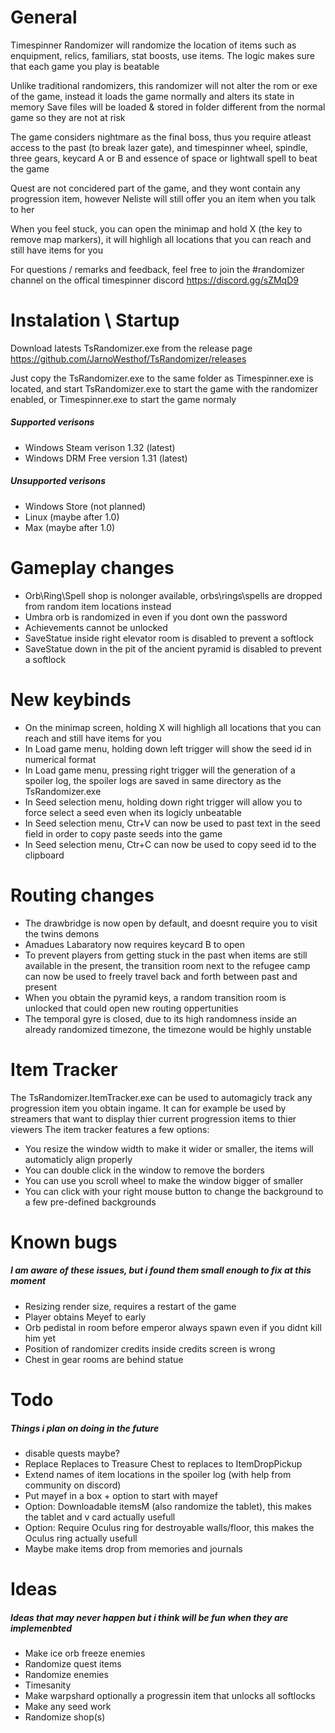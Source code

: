 # General
Timespinner Randomizer will randomize the location of items such as enquipment, relics, familiars, stat boosts, use items. The logic makes sure that each game you play is beatable

Unlike traditional randomizers, this randomizer will not alter the rom or exe of the game, instead it loads the game normally and alters its state in memory
Save files will be loaded & stored in folder different from the normal game so they are not at risk

The game considers nightmare as the final boss,	thus you require atleast access to the past (to break lazer gate), and timespinner wheel, spindle, three gears, keycard A or B and essence of space or lightwall spell to beat the game

Quest are not concidered part of the game, and they wont contain any progression item, however Neliste will still offer you an item when you talk to her

When you feel stuck, you can open the minimap and hold X (the key to remove map markers), it will highligh all locations that you can reach and still have items for you

For questions / remarks and feedback, feel free to join the #randomizer channel on the offical timespinner discord https://discord.gg/sZMqD9

# Instalation \ Startup
Download latests TsRandomizer.exe from the release page https://github.com/JarnoWesthof/TsRandomizer/releases

Just copy the TsRandomizer.exe to the same folder as Timespinner.exe is located, and start TsRandomizer.exe to start the game with the randomizer enabled, or Timespinner.exe to start the game normaly

##### Supported verisons
* Windows Steam verison 1.32 (latest)
* Windows DRM Free version 1.31 (latest)

##### Unsupported verisons
* Windows Store (not planned)
* Linux (maybe after 1.0)
* Max (maybe after 1.0)

# Gameplay changes
* Orb\Ring\Spell shop is nolonger available, orbs\rings\spells are dropped from random item locations instead
* Umbra orb is randomized in even if you dont own the password
* Achievements cannot be unlocked
* SaveStatue inside right elevator room is disabled to prevent a softlock
* SaveStatue down in the pit of the ancient pyramid is disabled to prevent a softlock

# New keybinds
* On the minimap screen, holding X will highligh all locations that you can reach and still have items for you
* In Load game menu, holding down left trigger will show the seed id in numerical format
* In Load game menu, pressing right trigger will the generation of a spoiler log, the spoiler logs are saved in same directory as the TsRandomizer.exe
* In Seed selection menu, holding down right trigger will allow you to force select a seed even when its logicly unbeatable
* In Seed selection menu, Ctr+V can now be used to past text in the seed field in order to copy paste seeds into the game
* In Seed selection menu, Ctr+C can now be used to copy seed id to the clipboard

# Routing changes
* The drawbridge is now open by default, and doesnt require you to visit the twins demons
* Amadues Labaratory now requires keycard B to open
* To prevent players from getting stuck in the past when items are still available in the present, the transition room next to the refugee camp can now be used to freely travel back and forth between past and present
* When you obtain the pyramid keys, a random transition room is unlocked that could open new routing oppertunities
* The temporal gyre is closed, due to its high randomness inside an already randomized timezone, the timezone would be highly unstable

# Item Tracker
The TsRandomizer.ItemTracker.exe can be used to automagicly track any progression item you obtain ingame. It can for example be used by streamers that want to display thier current progression items to thier viewers
The item tracker features a few options:
* You resize the window width to make it wider or smaller, the items will automaticly align properly
* You can double click in the window to remove the borders
* You can use you scroll wheel to make the window bigger of smaller
* You can click with your right mouse button to change the background to a few pre-defined backgrounds

# Known bugs
##### I am aware of these issues, but i found them small enough to fix at this moment
* Resizing render size, requires a restart of the game
* Player obtains Meyef to early
* Orb pedistal in room before emperor always spawn even if you didnt kill him yet
* Position of randomizer credits inside credits screen is wrong
* Chest in gear rooms are behind statue

# Todo
##### Things i plan on doing in the future
* disable quests maybe?
* Replace Replaces to Treasure Chest to replaces to ItemDropPickup
* Extend names of item locations in the spoiler log (with help from community on discord)
* Put mayef in a box + option to start with mayef
* Option: Downloadable itemsM (also randomize the tablet), this makes the tablet and v card actually usefull
* Option: Require Oculus ring for destroyable walls/floor, this makes the Oculus ring actually usefull
* Maybe make items drop from memories and journals

# Ideas
##### Ideas that may never happen but i think will be fun when they are implemenbted
* Make ice orb freeze enemies
* Randomize quest items
* Randomize enemies
* Timesanity
* Make warpshard optionally a progressin item that unlocks all softlocks
* Make any seed work
* Randomize shop(s)
